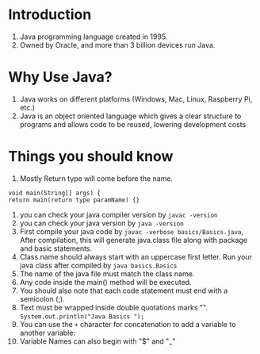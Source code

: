# Introduction

1. Java programming language created in 1995.
1. Owned by Oracle, and more than 3 billion devices run Java.

# Why Use Java?

1. Java works on different platforms (Windows, Mac, Linux, Raspberry Pi, etc.)
1. Java is an object oriented language which gives a clear structure to programs and allows code to be reused, lowering development costs

# Things you should know
1. Mostly Return type will come before the name.
```
void main(String[] args) {
return main(return type paramName) {}
```
1. you can check your java compiler version by `javac -version`
1. you can check your java version by `java -version`
1. First compile your java code by `javac -verbose basics/Basics.java`, After compilation, this will generate java.class file along with package and basic statements.
1. Class name should always start with an uppercase first letter. Run your java class after compiled by `java basics.Basics`
1. The name of the java file must match the class name.
1. Any code inside the main() method will be executed.
1. You should also note that each code statement must end with a semicolon (;).
1. Text must be wrapped inside double quotations marks "". `System.out.println("Java Basics ");`
1. You can use the `+` character for concatenation to add a variable to another variable:
1. Variable Names can also begin with "$" and "_"
